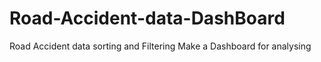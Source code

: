 # Road-Accident-data-DashBoard
Road Accident data sorting and Filtering Make a Dashboard for analysing
